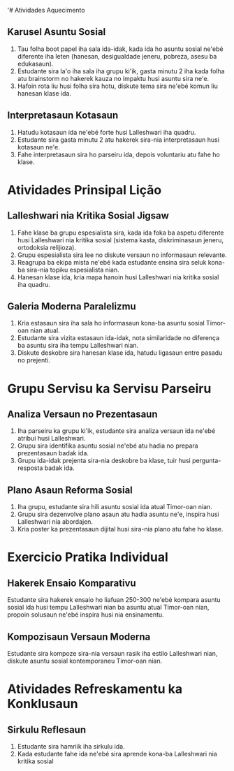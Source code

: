 '# Atividades Aquecimento

## Karusel Asuntu Sosial
1. Tau folha boot papel iha sala ida-idak, kada ida ho asuntu sosial ne'ebé diferente iha leten (hanesan, desigualdade jeneru, pobreza, asesu ba edukasaun).
2. Estudante sira la'o iha sala iha grupu ki'ik, gasta minutu 2 iha kada folha atu brainstorm no hakerek kauza no impaktu husi asuntu sira ne'e.
3. Hafoin rota liu husi folha sira hotu, diskute tema sira ne'ebé komun liu hanesan klase ida.

## Interpretasaun Kotasaun
1. Hatudu kotasaun ida ne'ebé forte husi Lalleshwari iha quadru.
2. Estudante sira gasta minutu 2 atu hakerek sira-nia interpretasaun husi kotasaun ne'e.
3. Fahe interpretasaun sira ho parseiru ida, depois voluntariu atu fahe ho klase.

# Atividades Prinsipal Lição 

## Lalleshwari nia Kritika Sosial Jigsaw
1. Fahe klase ba grupu espesialista sira, kada ida foka ba aspetu diferente husi Lalleshwari nia kritika sosial (sistema kasta, diskriminasaun jeneru, ortodoksia relijioza).
2. Grupu espesialista sira lee no diskute versaun no informasaun relevante.
3. Reagrupa ba ekipa mista ne'ebé kada estudante ensina sira seluk kona-ba sira-nia topiku espesialista nian.
4. Hanesan klase ida, kria mapa hanoin husi Lalleshwari nia kritika sosial iha quadru.

## Galeria Moderna Paralelizmu 
1. Kria estasaun sira iha sala ho informasaun kona-ba asuntu sosial Timor-oan nian atual.
2. Estudante sira vizita estasaun ida-idak, nota similaridade no diferença ba asuntu sira iha tempu Lalleshwari nian.
3. Diskute deskobre sira hanesan klase ida, hatudu ligasaun entre pasadu no prejenti.

# Grupu Servisu ka Servisu Parseiru 

## Analiza Versaun no Prezentasaun
1. Iha parseiru ka grupu ki'ik, estudante sira analiza versaun ida ne'ebé atribui husi Lalleshwari.
2. Grupu sira identifika asuntu sosial ne'ebé atu hadia no prepara prezentasaun badak ida.
3. Grupu ida-idak prejenta sira-nia deskobre ba klase, tuir husi pergunta-resposta badak ida.

## Plano Asaun Reforma Sosial
1. Iha grupu, estudante sira hili asuntu sosial ida atual Timor-oan nian.
2. Grupu sira dezenvolve plano asaun atu hadia asuntu ne'e, inspira husi Lalleshwari nia abordajen.
3. Kria poster ka prezentasaun dijital husi sira-nia plano atu fahe ho klase.

# Exercicio Pratika Individual 

## Hakerek Ensaio Komparativu
Estudante sira hakerek ensaio ho liafuan 250-300 ne'ebé kompara asuntu sosial ida husi tempu Lalleshwari nian ba asuntu atual Timor-oan nian, propoin solusaun ne'ebé inspira husi nia ensinamentu.

## Kompozisaun Versaun Moderna
Estudante sira kompoze sira-nia versaun rasik iha estilo Lalleshwari nian, diskute asuntu sosial kontemporaneu Timor-oan nian.

# Atividades Refreskamentu ka Konklusaun

## Sirkulu Reflesaun
1. Estudante sira hamriik iha sirkulu ida.
2. Kada estudante fahe ida ne'ebé sira aprende kona-ba Lalleshwari nia kritika sosial